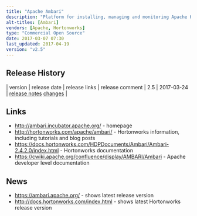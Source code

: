 ```yaml
---
title: "Apache Ambari"
description: "Platform for installing, managing and monitoring Apache Hadoop clusters.  Supports the installation of different versions of different distributions of Hadoop through Stack definitions (with support for HDP out of the box, and further stacks and add ons available through management packs), and the specification of Blueprints (cluster layouts and configuration for a given Stack) that can be used to programmatically create multiple clusters (e.g. dev, test and production).  Also supports both rolling (no downtime) and express (faster but with downtime) upgrades; cluster administration (including adding and removing nodes/services, viewing the status of nodes/services, and configuring services with the versioning of configuration and the ability to rollback changes); the automated Kerberization of clusters; the collection, storage (in HBase) and visualisation (via Grafana or through dashboards in Ambari) of system and Hadoop component metrics via the Ambari Metrics System (AMS); alerting on statuses and metrics; the collection, storage (in Solr) and searching/viewing of log entries from across the Hadoop cluster (currently in technical preview); and a framework for UI components within Ambari (Ambari Views, treated here as a sub-project).  Web based, with a REST API, and backed by a backend database (Oracle, MySQL or Postgres). Donated to the Apache Foundation by Hortonworks, IBM and Yahoo in August 2011 as the Hadoop Management System (HMS), graduating in December 2013 after changing it's name to Ambari.  Still under active development with a large number of contributors."
alt-titles: [Ambari]
vendors: [Apache, Hortonworks]
type: "Commercial Open Source"
date: 2017-03-07 07:30
last_updated: 2017-04-19
version: "v2.5"
---
```

## Release History

| version | release date | release links | release comment
| 2.5 | 2017-03-24 | [release notes](https://docs.hortonworks.com/HDPDocuments/Ambari-2.5.0.3/bk_ambari-release-notes/content/ch_relnotes-ambari-2.5.0.3.html) [changes](http://docs.hortonworks.com/posts/2017/04/13/ambari-25-operations-views.html) |

## Links

* <http://ambari.incubator.apache.org/> - homepage
* <http://hortonworks.com/apache/ambari/> - Hortonworks information, including tutorials and blog posts
* <https://docs.hortonworks.com/HDPDocuments/Ambari/Ambari-2.4.2.0/index.html> - Hortonworks documentation
* <https://cwiki.apache.org/confluence/display/AMBARI/Ambari> - Apache developer level documentation

## News

* <https://ambari.apache.org/> - shows latest release version
* <http://docs.hortonworks.com/index.html> - shows latest Hortonworks release version